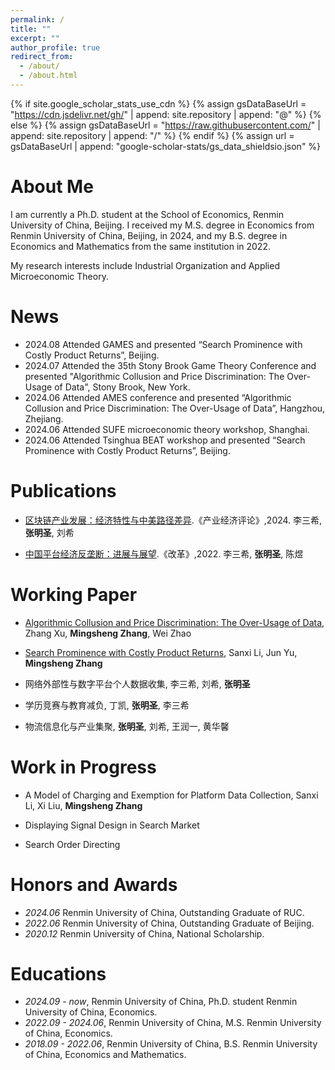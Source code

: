 ```yaml
---
permalink: /
title: ""
excerpt: ""
author_profile: true
redirect_from: 
  - /about/
  - /about.html
---
```


{% if site.google_scholar_stats_use_cdn %}
{% assign gsDataBaseUrl = "https://cdn.jsdelivr.net/gh/" | append: site.repository | append: "@" %}
{% else %}
{% assign gsDataBaseUrl = "https://raw.githubusercontent.com/" | append: site.repository | append: "/" %}
{% endif %}
{% assign url = gsDataBaseUrl | append: "google-scholar-stats/gs_data_shieldsio.json" %}

<span class='url' id='/#about-me'></span>

# About Me
I am currently a Ph.D. student at the School of Economics, Renmin University of China, Beijing. I received my M.S. degree in Economics from Renmin University of China, Beijing, in 2024, and my B.S. degree in Economics and Mathematics from the same institution in 2022.

My research interests include Industrial Organization and Applied Microeconomic Theory.

<span class='url' id='/#news'></span>

# News
- 2024.08 Attended GAMES and presented “Search Prominence with Costly Product Returns”, Beijing.
- 2024.07 Attended the 35th Stony Brook Game Theory Conference and presented "Algorithmic Collusion and Price Discrimination: The Over-Usage of Data", Stony Brook, New York.
- 2024.06 Attended AMES conference and presented “Algorithmic Collusion and Price Discrimination: The Over-Usage of Data”, Hangzhou, Zhejiang.
- 2024.06 Attended SUFE microeconomic theory workshop, Shanghai.
- 2024.06 Attended Tsinghua BEAT workshop and presented “Search Prominence with Costly Product Returns”, Beijing.



<span class='url' id='/#publications'></span>

# Publications 
- [区块链产业发展：经济特性与中美路径差异](https://kns.cnki.net/kcms2/article/abstract?v=WOgJpqC0z4b3MajwIE84x27xzDSzVBlFhX_eMuH0KN1-NaBPb7h6BKnHNUZ8xmlMC-Edc0197e1ApTJa54tL6dVbTLeh7o_tP9IZRB4JqYO-hYZ_56wlzyxN-nrssLE7atQQA0E7hDCUBcwHV2N32Q==&uniplatform=NZKPT&language=CHS).《产业经济评论》,2024. 
李三希, **张明圣**, 刘希

- [中国平台经济反垄断：进展与展望](https://kns.cnki.net/kcms2/article/abstract?v=WOgJpqC0z4aot3QypI4WIRIXix2r8Jso8FByUp8CjyQfZ8ZOajSKipEDJY5q8eKZKzfc207Z3Qd5RpsgHGT8nYRSFD4a9eOPR88voI3j6yxVH_Kg0p3ozONnoiGMQGMvOj4PL0fNw96qZfDUZ21ZVQ==&uniplatform=NZKPT&language=CHS).《改革》,2022. 
李三希, **张明圣**, 陈煜






<span class='url' id='/#working-paper'></span>

# Working Paper
- [Algorithmic Collusion and Price Discrimination: The Over-Usage of Data](https://arxiv.org/pdf/2403.06150),
Zhang Xu, **Mingsheng Zhang**, Wei Zhao

- [Search Prominence with Costly Product Returns](https://arxiv.org/pdf/2410.06791),
Sanxi Li, Jun Yu, **Mingsheng Zhang**

- 网络外部性与数字平台个人数据收集,
李三希, 刘希, **张明圣**

- 学历竞赛与教育减负,
丁凯, **张明圣**, 李三希

- 物流信息化与产业集聚,
**张明圣**, 刘希, 王润一, 黄华馨


# Work in Progress
- A Model of Charging and Exemption for Platform Data Collection,
Sanxi Li, Xi Liu, **Mingsheng Zhang**

- Displaying Signal Design in Search Market

- Search Order Directing


<span class='url' id='/#honors-and-awards'></span>

# Honors and Awards
- *2024.06* Renmin University of China, Outstanding Graduate of RUC.
- *2022.06* Renmin University of China, Outstanding Graduate of Beijing.
- *2020.12* Renmin University of China, National Scholarship.

<span class='url' id='/#educations'></span>

# Educations
- *2024.09 - now*, Renmin University of China, Ph.D. student Renmin University of China, Economics. 
- *2022.09 - 2024.06*, Renmin University of China, M.S. Renmin University of China, Economics. 
- *2018.09 - 2022.06*, Renmin University of China, B.S. Renmin University of China, Economics and Mathematics. 


